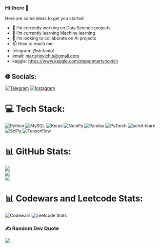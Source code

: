 ### Hi there 👋
Here are some ideas to get you started:

- 🔭 I’m currently working on Data Science projects
- 🌱 I’m currently learning Machine learning
- 👯 I’m looking to collaborate on AI projects
- 📫 How to reach me:
 - telegram: @stefanio1
 - email: martynovich.s@gmail.com
 - kaggle: https://www.kaggle.com/stepanmartynovich


## 🌐 Socials:
[![Telegram](https://img.shields.io/badge/-telegram-red?color=white&logo=telegram&logoColor=black)](https://t.me/stefanio1)
[![Instagram](https://img.shields.io/badge/Instagram-%23E4405F.svg?logo=Instagram&logoColor=white)](https://instagram.com/stepanmartynovich) 

# 💻 Tech Stack:
![Python](https://img.shields.io/badge/python-3670A0?style=for-the-badge&logo=python&logoColor=ffdd54) ![MySQL](https://img.shields.io/badge/mysql-%2300f.svg?style=for-the-badge&logo=mysql&logoColor=white) ![Keras](https://img.shields.io/badge/Keras-%23D00000.svg?style=for-the-badge&logo=Keras&logoColor=white) ![NumPy](https://img.shields.io/badge/numpy-%23013243.svg?style=for-the-badge&logo=numpy&logoColor=white) ![Pandas](https://img.shields.io/badge/pandas-%23150458.svg?style=for-the-badge&logo=pandas&logoColor=white) ![PyTorch](https://img.shields.io/badge/PyTorch-%23EE4C2C.svg?style=for-the-badge&logo=PyTorch&logoColor=white) ![scikit-learn](https://img.shields.io/badge/scikit--learn-%23F7931E.svg?style=for-the-badge&logo=scikit-learn&logoColor=white) ![SciPy](https://img.shields.io/badge/SciPy-%230C55A5.svg?style=for-the-badge&logo=scipy&logoColor=%white) ![TensorFlow](https://img.shields.io/badge/TensorFlow-%23FF6F00.svg?style=for-the-badge&logo=TensorFlow&logoColor=white)
# 📊 GitHub Stats:
![](https://github-readme-stats.vercel.app/api?username=stedjey&theme=dark&hide_border=false&include_all_commits=false&count_private=false)<br/>
![](https://github-readme-streak-stats.herokuapp.com/?user=stedjey&theme=dark&hide_border=false)<br/>
![](https://github-readme-stats.vercel.app/api/top-langs/?username=stedjey&theme=dark&hide_border=false&include_all_commits=false&count_private=false&layout=compact)

# 📊 Codewars and Leetcode Stats:
![Codewars](https://github.r2v.ch/codewars?user=Stedjey)
![Leetcode Stats](https://leetcard.jacoblin.cool/Stedjey)

### ✍️ Random Dev Quote
![](https://quotes-github-readme.vercel.app/api?type=horizontal&theme=radical)


